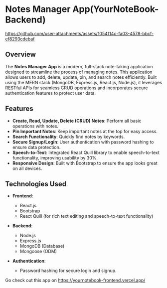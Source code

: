 # Notes Manager App(YourNoteBook-Backend)

https://github.com/user-attachments/assets/1054114c-fa03-4578-bbcf-ef8293cdebaf

## Overview

The **Notes Manager App** is a modern, full-stack note-taking application designed to streamline the process of managing notes. This application allows users to add, delete, update, pin, and search notes efficiently. Built using the MERN stack (MongoDB, Express.js, React.js, Node.js), it leverages RESTful APIs for seamless CRUD operations and incorporates secure authentication features to protect user data.

## Features

- **Create, Read, Update, Delete (CRUD) Notes**: Perform all basic operations with notes.
- **Pin Important Notes**: Keep important notes at the top for easy access.
- **Search Functionality**: Quickly find notes by keywords.
- **Secure Signup/Login**: User authentication with password hashing to ensure data protection.
- **Speech-to-Text**: Integrated React Quill library to enable speech-to-text functionality, improving usability by 30%.
- **Responsive Design**: Built with Bootstrap to ensure the app looks great on all devices.

## Technologies Used

- **Frontend**:
  - React.js
  - Bootstrap
  - React Quill (for rich text editing and speech-to-text functionality)

- **Backend**:
  - Node.js
  - Express.js
  - MongoDB (Database)
  - Mongoose (ODM)

- **Authentication**:
  - Password hashing for secure login and signup.

Go check out this app on https://yournotebook-frontend.vercel.app/
